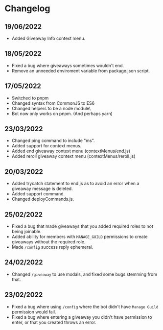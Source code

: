 # Changelog

## 19/06/2022
- Added Giveaway Info context menu.

## 18/05/2022
- Fixed a bug where giveaways sometimes wouldn't end.
- Remove an unneeded enviroment variable from package.json script.

## 17/05/2022
- Switched to pnpm
- Changed syntax from CommonJS to ES6
- Changed helpers to be a node module\
- Bot now only works on pnpm. (And perhaps yarn)

## 23/03/2022

-   Changed ping command to include "ms".
-   Added support for context menus.
-   Added end giveaway context menu (contextMenus/end.js)
-   Added reroll giveaway context menu (contextMenus/reroll.js)

## 20/03/2022

-   Added trycatch statement to end.js as to avoid an error when a giveaway message is deleted.
-   Added support command.
-   Changed deployCommands.js.

## 25/02/2022

-   Fixed a bug that made giveaways that you added required roles to not being joinable.
-   Added ability for members with `MANAGE_GUILD` permissions to create giveaways without the required role.
-   Made `/config` success reply ephemeral.

## 24/02/2022

-   Changed `/giveaway` to use modals, and fixed some bugs stemming from that.

## 23/02/2022

-   Fixed a bug where using `/config` where the bot didn't have `Manage Guild` permission would fail.
-   Fixed a bug where entering a giveaway you didn't have permission to enter, or that you created throws an error.
